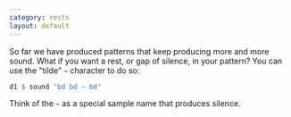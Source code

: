 ```yaml
---
category: rests
layout: default
---
```


So far we have produced patterns that keep producing more and more sound. What
if you want a rest, or gap of silence, in your pattern? You can use the
"tilde" `~` character to do so:

~~~haskell
d1 $ sound "bd bd ~ bd"
~~~

Think of the `~` as a special sample name that produces silence.
